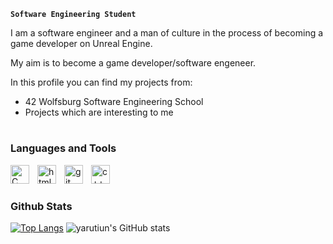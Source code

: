 **`Software Engineering Student`**

I am a software engineer and a man of culture in the process of becoming a game developer on Unreal Engine.

My aim is to become a game developer/software engeneer.

In this profile you can find my projects from:
  * 42 Wolfsburg Software Engineering School
  * Projects which are interesting to me
 
 #
 
 ### Languages and Tools
 
 <img align="left" alt="C" width="30px" style="padding-right:10px;" src="https://cdn.jsdelivr.net/gh/devicons/devicon/icons/c/c-original.svg"/>
 <img align="left" alt="html5" width="30px" style="padding-right:10px;" src="https://cdn.jsdelivr.net/gh/devicons/devicon/icons/html5/html5-original.svg"/>
 <img align="left" alt="git" width="30px" style="padding-right:10px;" src="https://cdn.jsdelivr.net/gh/devicons/devicon/icons/git/git-original.svg"/>
<!--  <img align="left" alt="git" width="30px" style="padding-right:10px;" src="https://cdn.jsdelivr.net/gh/devicons/devicon/icons/git/git-original.svg"/> -->
 <img align="left" alt="c++" width="30px" style="padding-right:10px;" src="https://upload.wikimedia.org/wikipedia/commons/thumb/1/18/ISO_C%2B%2B_Logo.svg/612px-ISO_C%2B%2B_Logo.svg.png?20170928190710"/>
 <br />
 
 #
 
 ### Github Stats
 
 [![Top Langs](https://github-readme-stats.vercel.app/api/top-langs/?username=yarutiun&layout=compact&theme=dark&langs_count=6&hide=objective-c)](https://github.com/yarutiun/github-readme-stats)
      ![yarutiun's GitHub stats](https://github-readme-stats.vercel.app/api?username=yarutiun&show_icons=true&theme=dark&hide_title=true&hide_rank=true)
 
 
 #
 
 
